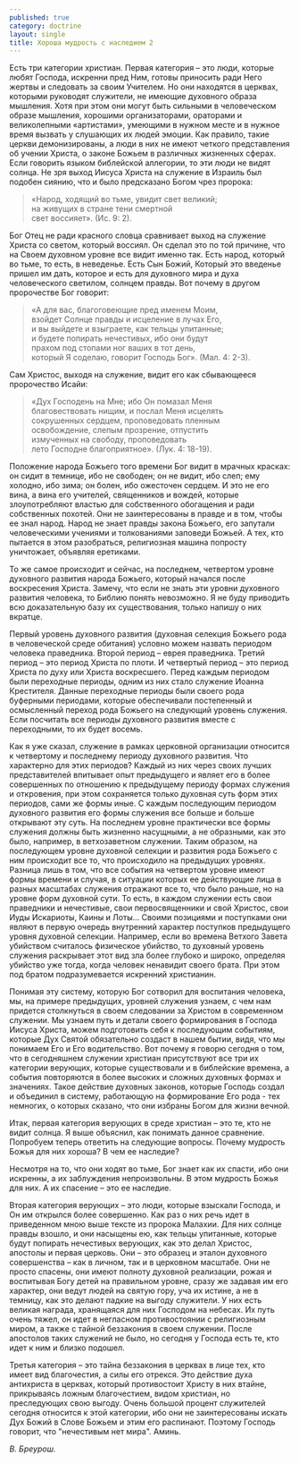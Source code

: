 ```yaml
---
published: true
category: doctrine
layout: single
title: Хороша мудрость с наследием 2
---
```

Есть три категории христиан. Первая категория – это люди, которые любят Господа, искренни пред Ним, готовы приносить ради Него жертвы и следовать за своим Учителем. Но они находятся в церквах, которыми руководят служители, не имеющие духовного образа мышления. Хотя при этом они могут быть сильными в человеческом образе мышления, хорошими организаторами, ораторами и великолепными «артистами», умеющими в нужном месте и в нужное время вызвать у слушающих их людей эмоции. Как правило, такие церкви демонизированы, а люди в них не имеют четкого представления об учении Христа, о законе Божьем в различных жизненных сферах. Если говорить языком библейской аллегории, то эти люди не видят солнца. Не зря выход Иисуса Христа на служение в Израиль был подобен сиянию, что и было предсказано Богом чрез пророка: 

> «Народ, ходящий во тьме, увидит свет великий;   
> на живущих в стране тени смертной   
> свет воссияет». (Ис. 9: 2).  

Бог Отец не ради красного словца сравнивает выход на служение Христа со светом, который воссиял. Он сделал это по той причине, что на Своем духовном уровне все видит именно так. Есть народ, который во тьме, то есть, в неведенье. Есть Сын Божий, Который это введенье пришел им дать, которое и есть для духовного мира и духа человеческого светилом, солнцем правды. Вот почему в другом пророчестве Бог говорит: 

> «А для вас, благоговеющие пред именем Моим,   
> взойдет Солнце правды и исцеление в лучах Его,   
> и вы выйдете и взыграете, как тельцы упитанные;   
> и будете попирать нечестивых, ибо они будут   
> прахом под стопами ног ваших в тот день,   
> который Я соделаю, говорит Господь Бог». (Мал. 4: 2-3).  

Сам Христос, выходя на служение, видит его как сбывающееся пророчество Исайи: 

> «Дух Господень на Мне; ибо Он помазал Меня   
> благовествовать нищим, и послал Меня исцелять   
> сокрушенных сердцем, проповедовать пленным   
> освобождение, слепым прозрение, отпустить   
> измученных на свободу, проповедовать   
> лето Господне благоприятное». (Лук. 4: 18-19).  

Положение народа Божьего того времени Бог видит в мрачных красках: он сидит в темнице, ибо не свободен; он не видит, ибо слеп; ему холодно, ибо зима; он болен, ибо ожесточен сердцем. И это не его вина, а вина его учителей, священников и вождей, которые злоупотребляют властью для собственного обогащения и ради собственных похотей. Они не заинтересованы в правде и в том, чтобы ее знал народ. Народ не знает правды закона Божьего, его запутали человеческими учениями и толкованиями заповеди Божьей. А тех, кто пытается в этом разобраться, религиозная машина попросту уничтожает, объявляя еретиками. 

То же самое происходит и сейчас, на последнем, четвертом уровне духовного развития народа Божьего, который начался после воскресения Христа. Замечу, что если не знать эти уровни духовного развития человека, то Библию понять невозможно. Я не буду приводить всю доказательную базу их существования, только напишу о них вкратце. 

Первый уровень духовного развития (духовная селекция Божьего рода в человеческой среде обитания) условно можем назвать периодом человека праведника. Второй период – еврея праведника. Третий период – это период Христа по плоти. И четвертый период – это период Христа по духу или Христа воскресшего. Перед каждым периодом были переходные периоды, одним из них стало служение Иоанна Крестителя. Данные переходные периоды были своего рода буферными периодами, которые обеспечивали постепенный и осмысленный переход рода Божьего на следующий уровень служения. Если посчитать все периоды духовного развития вместе с переходными, то их будет восемь. 

Как я уже сказал, служение в рамках церковной организации относится к четвертому и последнему периоду духовного развития. Что характерно для этих периодов? Каждый из них через своих лучших представителей впитывает опыт предыдущего и являет его в более совершенных по отношению к предыдущему периоду формах служения и откровения, при этом сохраняется только духовная суть форм этих периодов, сами же формы иные. С каждым последующим периодом духовного развития его формы служения все больше и больше открывают эту суть. На последнем уровне практически все формы служения должны быть жизненно насущными, а не образными, как это было, например, в ветхозаветном служении. Таким образом, на последующем уровне духовной селекции и развития рода Божьего с ним происходит все то, что происходило на предыдущих уровнях. Разница лишь в том, что все события на четвертом уровне имеют формы времени и случая, в ситуации которых ее действующие лица в разных масштабах служения отражают все то, что было раньше, но на уровне форм духовной сути. То есть, в каждом служении есть свои праведники и нечестивые, свои первосвященники и свой Христос, свои Иуды Искариоты, Каины и Лоты… Своими позициями и поступками они являют в первую очередь внутренний характер поступков предыдущего уровня духовной селекции. Например, если во времена Ветхого Завета убийством считалось физическое убийство, то духовный уровень служения раскрывает этот вид зла более глубоко и широко, определяя убийство уже тогда, когда человек ненавидит своего брата. При этом под братом подразумевается искренний христианин. 

Понимая эту систему, которую Бог сотворил для воспитания человека, мы, на примере предыдущих, уровней служения узнаем, с чем нам придется столкнуться в своем следовании за Христом в современном служении. Мы узнаем путь и детали своего формирования в Господа Иисуса Христа, можем подготовить себя к последующим событиям, которые Дух Святой обязательно создаст в нашем бытии, видя, что мы понимаем Его и Его водительство. Вот почему я говорю сегодня о том, что в сегодняшнем служении христиан присутствуют все три их категории верующих, которые существовали и в библейские времена, а события повторяются в более высоких и сложных духовных формах и значениях. Такое действие духовных законов, которые Господь создал и объединил в систему, работающую на формирование Его рода - тех немногих, о которых сказано, что они избраны Богом для жизни вечной. 

Итак, первая категория верующих в среде христиан – это те, кто не видит солнца. Я выше объяснил, как понимать данное сравнение. Попробуем теперь ответить на следующие вопросы. Почему мудрость Божья для них хороша? В чем ее наследие? 

Несмотря на то, что они ходят во тьме, Бог знает как их спасти, ибо они искренны, а их заблуждения непроизвольны. В этом мудрость Божья для них. А их спасение – это ее наследие. 

Вторая категория верующих – это люди, которые взыскали Господа, и Он им открылся более совершенно. Как раз о них речь идет в приведенном мною выше тексте из пророка Малахии. Для них солнце правды взошло, и они насыщены ею, как тельцы упитанные, которые будут попирать нечестивых верующих, как это делал Христос, апостолы и первая церковь. Они – это образец и эталон духовного совершенства – как в личном, так и в церковном масштабе. Они не просто спасены, они имеют полноту духовной реализации, рожая и воспитывая Богу детей на правильном уровне, сразу же задавая им его характер, они ведут людей на святую гору, уча их истине, а не в темницу, как это делают падкие на выгоду служители. У них есть великая награда, хранящаяся для них Господом на небесах. Их путь очень тяжел, он идет в негласном противостоянии с религиозным миром, а также с тайной беззакония в своем служении. После апостолов таких служений не было, но сегодня у Господа есть те, кто идет к ним и близко подошел. 

Третья категория – это тайна беззакония в церквах в лице тех, кто имеет вид благочестия, а силы его отрекся. Это действие духа антихриста в церквах, который противостоит Христу в них втайне, прикрываясь ложным благочестием, видом христиан, но преследующих свою выгоду. Очень большой процент служителей сегодня относится к этой категории, ибо они не заинтересованы искать Дух Божий в Слове Божьем и этим его распинают. Поэтому Господь говорит, что "нечестивым нет мира". Аминь. 

*В. Бреурош.*
